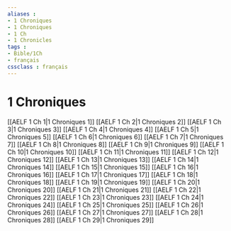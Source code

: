 ```yaml
---
aliases : 
- 1 Chroniques
- 1 Chroniques
- 1 Ch
- 1 Chronicles
tags : 
- Bible/1Ch
- français
cssclass : français
---
```


# 1 Chroniques

[[AELF 1 Ch 1|1 Chroniques 1]]
[[AELF 1 Ch 2|1 Chroniques 2]]
[[AELF 1 Ch 3|1 Chroniques 3]]
[[AELF 1 Ch 4|1 Chroniques 4]]
[[AELF 1 Ch 5|1 Chroniques 5]]
[[AELF 1 Ch 6|1 Chroniques 6]]
[[AELF 1 Ch 7|1 Chroniques 7]]
[[AELF 1 Ch 8|1 Chroniques 8]]
[[AELF 1 Ch 9|1 Chroniques 9]]
[[AELF 1 Ch 10|1 Chroniques 10]]
[[AELF 1 Ch 11|1 Chroniques 11]]
[[AELF 1 Ch 12|1 Chroniques 12]]
[[AELF 1 Ch 13|1 Chroniques 13]]
[[AELF 1 Ch 14|1 Chroniques 14]]
[[AELF 1 Ch 15|1 Chroniques 15]]
[[AELF 1 Ch 16|1 Chroniques 16]]
[[AELF 1 Ch 17|1 Chroniques 17]]
[[AELF 1 Ch 18|1 Chroniques 18]]
[[AELF 1 Ch 19|1 Chroniques 19]]
[[AELF 1 Ch 20|1 Chroniques 20]]
[[AELF 1 Ch 21|1 Chroniques 21]]
[[AELF 1 Ch 22|1 Chroniques 22]]
[[AELF 1 Ch 23|1 Chroniques 23]]
[[AELF 1 Ch 24|1 Chroniques 24]]
[[AELF 1 Ch 25|1 Chroniques 25]]
[[AELF 1 Ch 26|1 Chroniques 26]]
[[AELF 1 Ch 27|1 Chroniques 27]]
[[AELF 1 Ch 28|1 Chroniques 28]]
[[AELF 1 Ch 29|1 Chroniques 29]]
